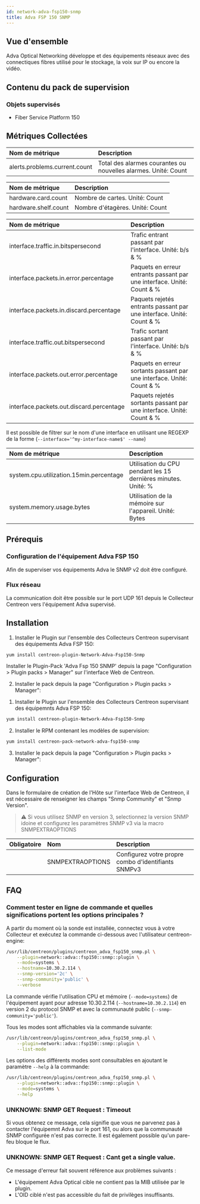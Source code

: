 ```yaml
---
id: network-adva-fsp150-snmp
title: Adva FSP 150 SNMP
---
```


## Vue d'ensemble

Adva Optical Networking développe et des équipements réseaux avec des connectiques fibres utilisé pour le stockage, la voix sur IP ou encore la vidéo. 

## Contenu du pack de supervision

### Objets supervisés

* Fiber Service Platform 150 

## Métriques Collectées

<!--DOCUSAURUS_CODE_TABS-->

<!--Alarms-->
| Nom de métrique                           | Description                                                                |
| :---------------------------------------- | :------------------------------------------------------------------------- |
| alerts.problems.current.count             | Total des alarmes courantes ou nouvelles alarmes. Unité: Count             |

<!--Hardware-->
| Nom de métrique                           | Description                                                               |
| :---------------------------------------- | :------------------------------------------------------------------------ |
| hardware.card.count                       | Nombre de cartes. Unité: Count                                            |
| hardware.shelf.count                      | Nombre d'étagères. Unité: Count                                           |

<!--Interfaces-->
| Nom de métrique                           | Description                                                               |
| :---------------------------------------- | :------------------------------------------------------------------------ |
| interface.traffic.in.bitspersecond        | Trafic entrant passant par l'interface. Unité: b/s & %                    |
| interface.packets.in.error.percentage     | Paquets en erreur entrants passant par une interface. Unité: Count & %    |
| interface.packets.in.discard.percentage   | Paquets rejetés entrants passant par une interface. Unité: Count & %      |
| interface.traffic.out.bitspersecond       | Trafic sortant passant par l'interface. Unité: b/s & %                    |
| interface.packets.out.error.percentage    | Paquets en erreur sortants passant par une interface. Unité: Count & %    |
| interface.packets.out.discard.percentage  | Paquets rejetés sortants passant par une interface. Unité: Count & %      |

Il est possible de filtrer sur le nom d'une interface en utilisant une REGEXP de la forme (```--interface='^my-interface-name$' --name```)

<!--Systems-->

| Nom de métrique                           | Description                                                               |
| :---------------------------------------- | :------------------------------------------------------------------------ |
| system.cpu.utilization.15min.percentage   | Utilisation du CPU pendant les 15 dernières minutes. Unité: %             |
| system.memory.usage.bytes                 | Utilisation de la mémoire sur l'appareil. Unité: Bytes                    |

<!--END_DOCUSAURUS_CODE_TABS-->

## Prérequis

### Configuration de l'équipement Adva FSP 150

Afin de superviser vos équipements Adva le SNMP v2 doit être configuré.

### Flux réseau

La communication doit être possible sur le port UDP 161 depuis le Collecteur Centreon vers l'équipement Adva supervisé.

## Installation

<!--DOCUSAURUS_CODE_TABS-->

<!--Online IMP Licence & IT-100 Editions-->

1. Installer le Plugin sur l'ensemble des Collecteurs Centreon supervisant des équipements Adva FSP 150:

```bash
yum install centreon-plugin-Network-Adva-Fsp150-Snmp
```

Installer le Plugin-Pack 'Adva Fsp 150 SNMP' depuis la page "Configuration > Plugin packs > Manager" sur l'interface Web de Centreon.

2. Installer le pack depuis la page "Configuration > Plugin packs > Manager":

<!--Offline IMP License-->

1. Installer le Plugin sur l'ensemble des Collecteurs Centreon supervisant des équipemnts Adva FSP 150:

```bash
yum install centreon-plugin-Network-Adva-Fsp150-Snmp
```

2. Installer le RPM contenant les modèles de supervision:

```bash
yum install centreon-pack-network-adva-fsp150-snmp
```

3. Installer le pack depuis la page "Configuration > Plugin packs > Manager":

<!--END_DOCUSAURUS_CODE_TABS-->

## Configuration

Dans le formulaire de création de l'Hôte sur l'interface Web de Centreon, il est nécessaire de renseigner les champs "Snmp Community" et "Snmp Version". 

> ⚠️ Si vous utilisez SNMP en version 3, selectionnez la version SNMP idoine et configurez les paramètres SNMP v3 via la macro SNMPEXTRAOPTIONS 

| Obligatoire | Nom              | Description                                         |
| :---------- | :--------------- | :-------------------------------------------------- |
|             | SNMPEXTRAOPTIONS | Configurez votre propre combo d'identifiants SNMPv3 |

## FAQ

### Comment tester en ligne de commande et quelles significations portent les options principales ?

A partir du moment où la sonde est installée, connectez vous à votre Collecteur et exécutez la commande ci-dessous avec l'utilisateur centreon-engine:

```bash
/usr/lib/centreon/plugins/centreon_adva_fsp150_snmp.pl \
    --plugin=network::adva::fsp150::snmp::plugin \
    --mode=systems \
    --hostname=10.30.2.114 \
    --snmp-version='2c' \
    --snmp-community='public' \
    --verbose 
```

La commande vérifie l'utilisation CPU et mémoire (```--mode=systems```) de l'équipement ayant pour adresse 10.30.2.114 (```--hostname=10.30.2.114```) en version 2 du protocol SNMP et avec la communauté public  (```--snmp-community='public'```).

Tous les modes sont affichables via la commande suivante:

```bash
/usr/lib/centreon/plugins/centreon_adva_fsp150_snmp.pl \
    --plugin=network::adva::fsp150::snmp::plugin \
    --list-mode
```

Les options des différents modes sont consultables en ajoutant le paramètre ```--help``` à la commande:

```bash
/usr/lib/centreon/plugins/centreon_adva_fsp150_snmp.pl \
    --plugin=network::adva::fsp150::snmp::plugin \
    --mode=systems \
    --help
```

### UNKNOWN: SNMP GET Request : Timeout

Si vous obtenez ce message, cela signifie que vous ne parvenez pas à contacter l'équipemnt Adva sur le port 161, ou alors que la communauté SNMP configurée n'est pas correcte. Il est également possible qu'un pare-feu bloque le flux.

### UNKNOWN: SNMP GET Request : Cant get a single value.

Ce message d'erreur fait souvent référence aux problèmes suivants : 
* L'équipement Adva Optical cible ne contient pas la MIB utilisée par le plugin.
* L'OID ciblé n'est pas accessible du fait de privilèges insuffisants.
